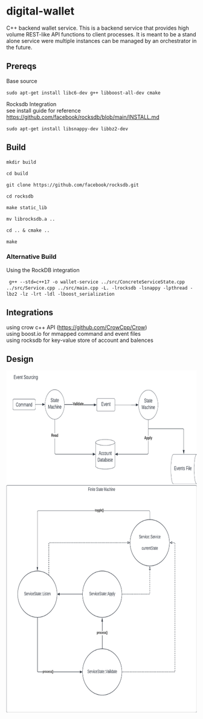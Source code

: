 # digital-wallet  
C++ backend wallet service. This is a backend service that provides high volume REST-like API functions to client processes. It is meant to be a stand alone service were multiple instances can be managed by an orchestrator in the future.

## Prereqs  
Base source  
```
sudo apt-get install libc6-dev g++ libboost-all-dev cmake
```
Rocksdb Integration  
see install guide for reference https://github.com/facebook/rocksdb/blob/main/INSTALL.md  
```
sudo apt-get install libsnappy-dev libbz2-dev
```  

## Build  
```
mkdir build  
```
```
cd build  
```
```
git clone https://github.com/facebook/rocksdb.git
```
```
cd rocksdb
```
```
make static_lib
```
```
mv librocksdb.a ..
```
```
cd .. & cmake ..  
```
```
make  
```

### Alternative Build  
Using the RockDB integration  
```
 g++ --std=c++17 -o wallet-service ../src/ConcreteServiceState.cpp ../src/Service.cpp ../src/main.cpp -L. -lrocksdb -lsnappy -lpthread -lbz2 -lz -lrt -ldl -lboost_serialization
```
## Integrations  
using crow c++ API (https://github.com/CrowCpp/Crow)  
using boost.io for mmapped command and event files  
using rocksdb for key-value store of account and balences

## Design

<img src="event-sourcing.png " width="600" height="300">
<img src="service-statemachine.jpeg" width="600" height="600">



